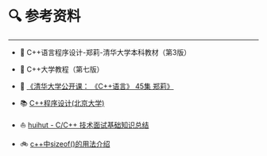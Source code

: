 # 🔍 参考资料

---




- 🍕 C++语言程序设计-郑莉-清华大学本科教材（第3版）

- 🍵 C++大学教程（第七版）

- 🏅 [《清华大学公开课： 《C++语言》 45集 郑莉》](https://www.bilibili.com/video/BV18J411Q77z?from=search&seid=14110516266066760148)
- 📚 [C++程序设计(北京大学)](https://www.bilibili.com/video/BV1Hx411U7xL?from=search&seid=17415748463797027703)
- ⛵ [huihut - C/C++ 技术面试基础知识总结](https://interview.huihut.com/)
- 🚲 [c++中sizeof()的用法介绍](https://www.cnblogs.com/huolong-blog/p/7587711.html)